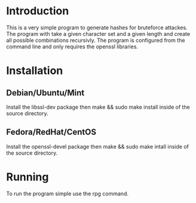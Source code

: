 # Introduction
This is a very simple program to generate hashes for bruteforce attackes. The program with take a given character set
and a given length and create all possible combinations recursivly. The program is configured from the command line
and only requires the openssl libraries.

# Installation
## Debian/Ubuntu/Mint
Install the libssl-dev package then make && sudo make install inside of the source directory.  
## Fedora/RedHat/CentOS
Install the openssl-devel package then make && sudo make intall inside of the source directory.  

# Running
To run the program simple use the rpg command.